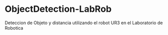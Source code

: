 # ObjectDetection-LabRob
Deteccion de Objeto y distancia utilizando el robot UR3 en el Laboratorio de Robotica
